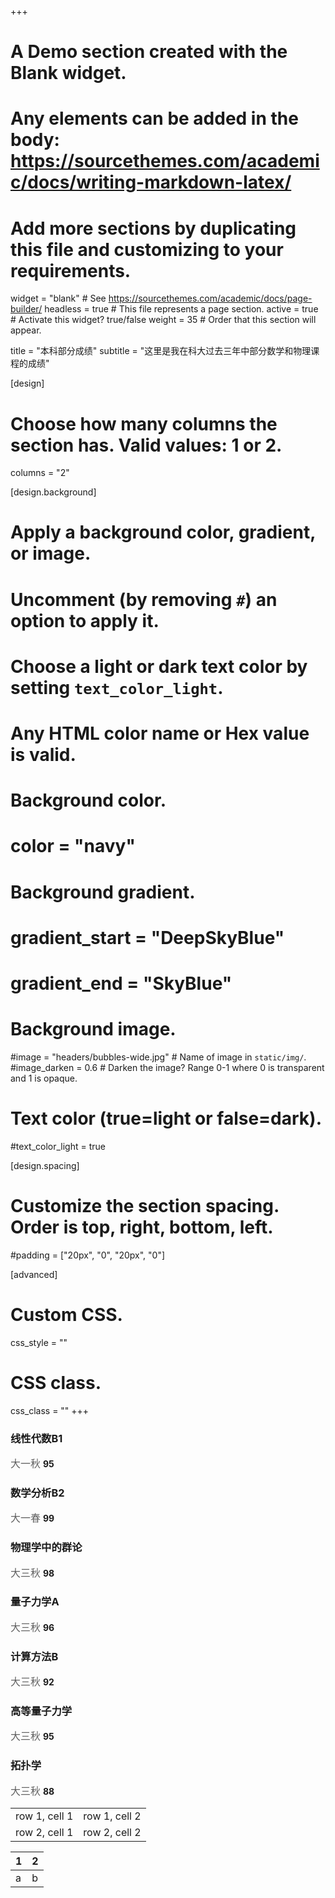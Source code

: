+++
# A Demo section created with the Blank widget.
# Any elements can be added in the body: https://sourcethemes.com/academic/docs/writing-markdown-latex/
# Add more sections by duplicating this file and customizing to your requirements.

widget = "blank"  # See https://sourcethemes.com/academic/docs/page-builder/
headless = true  # This file represents a page section.
active = true  # Activate this widget? true/false
weight = 35  # Order that this section will appear.

title = "本科部分成绩"
subtitle = "这里是我在科大过去三年中部分数学和物理课程的成绩"

[design]
  # Choose how many columns the section has. Valid values: 1 or 2.
  columns = "2"

[design.background]
  # Apply a background color, gradient, or image.
  #   Uncomment (by removing `#`) an option to apply it.
  #   Choose a light or dark text color by setting `text_color_light`.
  #   Any HTML color name or Hex value is valid.

  # Background color.
  # color = "navy"
  
  # Background gradient.
  # gradient_start = "DeepSkyBlue"
  # gradient_end = "SkyBlue"
  
  # Background image.
  #image = "headers/bubbles-wide.jpg"  # Name of image in `static/img/`.
  #image_darken = 0.6  # Darken the image? Range 0-1 where 0 is transparent and 1 is opaque.

  # Text color (true=light or false=dark).
  #text_color_light = true

[design.spacing]
  # Customize the section spacing. Order is top, right, bottom, left.
  #padding = ["20px", "0", "20px", "0"]

[advanced]
 # Custom CSS. 
 css_style = ""
 
 # CSS class.
 css_class = ""
+++


### 线性代数B1
  <font color=#606060 size=3>大一秋</font>
  **95**

### 数学分析B2
  <font color=#606060 size=3>大一春</font>
  **99**

### 物理学中的群论
  <font color=#606060 size=3>大三秋</font> **98**

### 量子力学A
  <font color=#606060 size=3>大三秋</font> **96**

### 计算方法B
  <font color=#606060 size=3>大三秋</font> **92**

### 高等量子力学
  <font color=#606060 size=3>大三秋</font> **95**

### 拓扑学
  <font color=#606060 size=3>大三秋</font> **88**

<table>
    <tr>
        <td>row 1, cell 1</td>
        <td>row 1, cell 2</td>
    </tr>
    <tr>
        <td>row 2, cell 1</td>
        <td>row 2, cell 2</td>
    </tr>
</table>

|1|2|
|---|---|
|a|b|